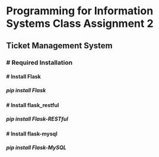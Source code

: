 <h1>Programming for Information Systems Class Assignment 2</h1>

<h2>Ticket Management System</h2>

<h3> # Required Installation</h3>
<h4> # Install Flask</h4>
<h5>pip install Flask</h5>


<h4> # Install flask_restful</h4>
<h5>pip install Flask-RESTful</h5>


<h4> # Install flask-mysql</h4>
<h5>pip install Flask-MySQL</h5>
